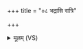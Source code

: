+++
title = "०८ भद्रासि रात्रि"

+++
<details><summary>मूलम् (VS)</summary>

भ॒द्रासि॑ रात्रि चम॒सो न वि॒ष्टो विष्व॒ङ्गोरू॑पं युव॒तिर्बि॑भर्षि। चक्षु॑ष्मती मे उश॒ती वपूं॑षि॒ प्रति॒ त्वं दि॒व्या न क्षा॑ममुक्थाः ॥
</details>